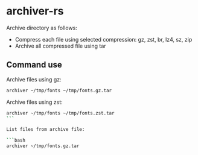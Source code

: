 # archiver-rs

Archive directory as follows:

- Compress each file using selected compression: gz, zst, br, lz4, sz, zip
- Archive all compressed file using tar

## Command use

Archive files using gz:

```bash
archiver ~/tmp/fonts ~/tmp/fonts.gz.tar
```

Archive files using zst:

````bash
archiver ~/tmp/fonts ~/tmp/fonts.zst.tar
```

List files from archive file:

```bash
archiver ~/tmp/fonts.gz.tar
````
